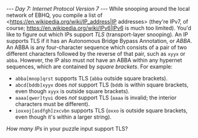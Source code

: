 *--- Day 7: Internet Protocol Version 7 ---*
While snooping around the local network of EBHQ, you compile a list of <https://en.wikipedia.org/wiki/IP_address|IP addresses> (they're IPv7, of course; <https://en.wikipedia.org/wiki/IPv6|IPv6> is much too limited). You'd like to figure out which IPs support *TLS* (transport-layer snooping).
An IP supports TLS if it has an Autonomous Bridge Bypass Annotation, or <span title="Any similarity to the pattern it describes is purely coincidental.">*ABBA*</span>.  An ABBA is any four-character sequence which consists of a pair of two different characters followed by the reverse of that pair, such as `xyyx` or `abba`.  However, the IP also must not have an ABBA within any hypernet sequences, which are contained by *square brackets*.
For example:

- `abba[mnop]qrst` supports TLS (`abba` outside square brackets).
- `abcd[bddb]xyyx` does *not* support TLS (`bddb` is within square brackets, even though `xyyx` is outside square brackets).
- `aaaa[qwer]tyui` does *not* support TLS (`aaaa` is invalid; the interior characters must be different).
- `ioxxoj[asdfgh]zxcvbn` supports TLS (`oxxo` is outside square brackets, even though it's within a larger string).

*How many IPs* in your puzzle input support TLS?
